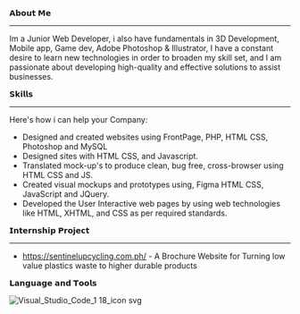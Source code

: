 
𝗔𝗯𝗼𝘂𝘁 𝗠𝗲
_____________________________________________________________

Im a Junior Web Developer, i also have fundamentals in 3D Development, Mobile app, Game dev, Adobe Photoshop & Illustrator, I have a constant desire to learn new technologies in order to broaden my skill set, and I am passionate about developing high-quality and effective solutions to assist businesses.

𝗦𝗸𝗶𝗹𝗹𝘀
______________________________________________________________
Here's how i can help your Company:
- Designed and created websites using FrontPage, PHP, HTML CSS, Photoshop and MySQL
- Designed sites with HTML CSS, and Javascript.
- Translated mock-up's to produce clean, bug free, cross-browser using HTML CSS and JS.
- Created visual mockups and prototypes using, Figma HTML CSS, JavaScript and JQuery.
- Developed the User Interactive web pages by using web technologies like HTML, XHTML, and CSS as per required standards.

𝗜𝗻𝘁𝗲𝗿𝗻𝘀𝗵𝗶𝗽 𝗣𝗿𝗼𝗷𝗲𝗰𝘁
__________________________________________________________________________________________________________________________________________________________________
- https://sentinelupcycling.com.ph/ - A Brochure Website for Turning low value plastics waste to higher durable products

𝗟𝗮𝗻𝗴𝘂𝗮𝗴𝗲 𝗮𝗻𝗱 𝗧𝗼𝗼𝗹𝘀

![Visual_Studio_Code_1 18_icon svg](https://github.com/angelzaccc/angelzaccc/assets/110012329/8ecf562c-027b-4b17-b6c4-e3aae328061e)

